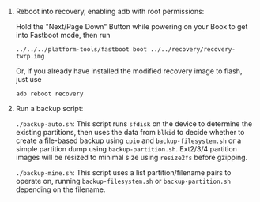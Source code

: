 1. Reboot into recovery, enabling adb with root permissions:

   Hold the "Next/Page Down" Button while powering on your Boox to get into Fastboot mode, then run

   ```
   ../../../platform-tools/fastboot boot ../../recovery/recovery-twrp.img
   ```

   Or, if you already have installed the modified recovery image to flash, just use

   ```
   adb reboot recovery
   ```

2. Run a backup script:

   `./backup-auto.sh`: This script runs `sfdisk` on the device to determine the existing partitions, then uses the data from `blkid` to decide whether to create a file-based backup using `cpio` and `backup-filesystem.sh` or a simple partition dump using `backup-partition.sh`. Ext2/3/4 partition images will be resized to minimal size using `resize2fs` before gzipping.

   `./backup-mine.sh`: This script uses a list partition/filename pairs to operate on, running `backup-filesystem.sh` or `backup-partition.sh` depending on the filename.